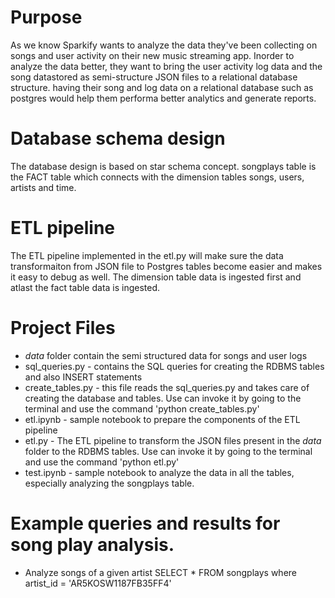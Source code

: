 # Purpose
As we know Sparkify wants to analyze the data they've been collecting on songs and user activity on their new music streaming app. 
Inorder to analyze the data better, they want to bring the user activity log data and the song datastored as semi-structure JSON files to a relational database structure.  having their song and log data on a relational database such as postgres would help them performa better analytics and generate reports. 

# Database schema design
The database design is based on star schema concept. songplays table is the FACT table which connects with the dimension tables songs, users, artists and time.

# ETL pipeline
The ETL pipeline implemented in the etl.py will make sure the data transformaiton from JSON file to Postgres tables become easier and makes it easy to debug as well. The dimension table data is ingested first and atlast the fact table data is ingested.

# Project Files
- *data* folder contain the semi structured data for songs and user logs
- sql_queries.py - contains the SQL queries for creating the RDBMS tables and also INSERT statements
- create_tables.py - this file reads the sql_queries.py and takes care of creating the database and tables. Use can invoke it by going to the terminal and use the command 'python create_tables.py'
- etl.ipynb - sample notebook to prepare the components of the ETL pipeline
- etl.py - The ETL pipeline to transform the JSON files present in the *data* folder to the RDBMS tables. Use can invoke it by going to the terminal and use the command 'python etl.py'
- test.ipynb - sample notebook to analyze the data in all the tables, especially analyzing the songplays table.

# Example queries and results for song play analysis.
- Analyze songs of a given artist
SELECT * FROM songplays where artist_id = 'AR5KOSW1187FB35FF4'
